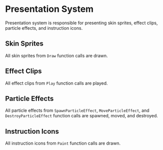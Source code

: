 # Presentation System

Presentation system is responsible for presenting skin sprites, effect clips, particle effects, and instruction icons.

## Skin Sprites

All skin sprites from `Draw` function calls are drawn.

## Effect Clips

All effect clips from `Play` function calls are played.

## Particle Effects

All particle effects from `SpawnParticleEffect`, `MoveParticleEffect`, and `DestroyParticleEffect` function calls are spawned, moved, and destroyed.

## Instruction Icons

All instruction icons from `Paint` function calls are drawn.
